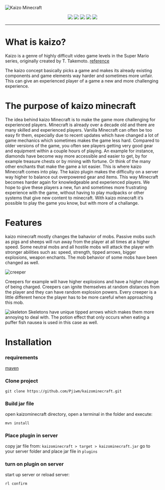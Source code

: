 ![Kaizo Minecraft](https://i.imgur.com/bYNIYia.png)
<div align="center">
  <img src="https://img.shields.io/github/languages/code-size/Pjiwm/kaizominecraft" />
  <img src="https://img.shields.io/bitbucket/issues-raw/pjiwm/kaizominecraft" />
  <img src="https://img.shields.io/github/commit-activity/m/pjiwm/kaizominecraft" />
  <img src="https://img.shields.io/github/last-commit/pjiwm/kaizominecraft" />
  <img src="https://img.shields.io/github/contributors/pjiwm/kaizominecraft" />
</div>
<hr/>

# What is kaizo?
Kaizo is a genre of highly difficult video game levels in the Super Mario series, originally created by T. Takemoto.
[reference](https://en.wikipedia.org/wiki/Kaizo)

The kaizo concept basically picks a game and makes its already existing components and game elements way harder and sometimes more unfair.
This can give an experienced player of a game a new and more challenging experience.

# The purpose of kaizo minecraft
The idea behind kaizo Minecraft is to make the game more challenging for experienced players.
Minecraft is already over a decade old and there are many skilled and experienced players.
Vanilla Minecraft can often be too easy fir them, especially due to recent updates which have changed a lot of game mechanics which sometimes makes the game less hard.
Compared to older versions of the game, you often see players getting very good gear and equipment within a couple hours of playing.
An example for instance, diamonds have become way more accessible and easier to get, by for example treasure chests or by mining with fortune. Or think of the many other enchants that make the game a lot easier.
This is where kaizo Minecraft comes into play. 
The kaizo plugin makes the difficulty on a server way higher to balance out overpowered gear and items.
This way Minecraft becomes harder again for knowledgeable and experienced players.
We hope to give these players a new, fun and sometimes more frustrating experience with the game, without having to play mudpacks or other systems that give new content to minecraft. 
With kaizo minecraft it’s possible to play the game you know, but with more of a challange.

# Features
kaizo minecraft mostly changes the bahavior of mobs.
Passive mobs such as pigs and sheeps will run away from the player at all times at a higher speed.
Some neutral mobs and all hostile mobs will attack the player with stronger abilities such as: 
speed, strength, tipped arrows, bigger explosions, weapon enchants.
The mob behavior of some mobs have been changed as well.

![creeper](https://i.imgur.com/q9TiY1W.png)

Creepers for example will have higher explosions and have a higher change of being charged.
Creepers can ignite themselves at random distances from the player and they can have random explosion powers.
Every creeper is a little different hence the player has to be more careful when approaching this mob.

![skeleton](https://i.imgur.com/lQ1wmjF.png)
Skeletons have unique tipped arrows which makes them more annoying to deal with.
The potion effect that only occurs when eating a puffer fish nausea  is used in this case as well.

# Installation
### requirements
[maven](https://maven.apache.org/download.cgi)

### Clone project
```
git clone https://github.com/Pjiwm/kaizominecraft.git
```
### Build jar file
open kaizominecraft directory, open a terminal in the folder and execute:
```
mvn install
```
### Place plugin in server
copy jar file from:
`kaizominecraft > target > kaizominecraft.jar`
go to your server folder and place jar file in `plugins`

### turn on plugin on server
start up server or reload server:
```
rl confirm
```

